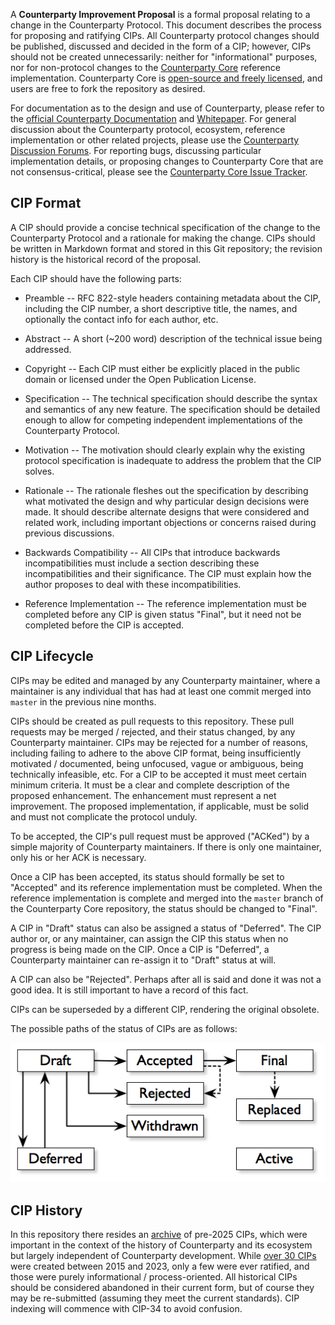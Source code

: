 A **Counterparty Improvement Proposal** is a formal proposal relating to a change in the Counterparty Protocol. This document describes the process for proposing and ratifying CIPs. All Counterparty protocol changes should be published, discussed and decided in the form of a CIP; however, CIPs should not be created unnecessarily: neither for "informational" purposes, nor for non-protocol changes to the [Counterparty Core](https://github.com/CounterpartyXCP/counterparty-core/) reference implementation. Counterparty Core is [open-source and freely licensed](https://github.com/CounterpartyXCP/counterparty-core/LICENSE), and users are free to fork the repository as desired.

For documentation as to the design and use of Counterparty, please refer to the [official Counterparty Documentation](https://docs.counterparty.io/docs/basics/what-is-counterparty/) and [Whitepaper](https://krellenstein.com/adam/get/counterparty-whitepaper_2024-04-25.pdf). For general discussion about the Counterparty protocol, ecosystem, reference implementation or other related projects, please use the [Counterparty Discussion Forums](https://github.com/CounterpartyXCP/Forum/discussions). For reporting bugs, discussing particular implementation details, or proposing changes to Counterparty Core that are not consensus-critical, please see the [Counterparty Core Issue Tracker](https://github.com/CounterpartyXCP/counterparty-core/issues).


## CIP Format ##

A CIP should provide a concise technical specification of the change to the Counterparty Protocol and a rationale for making the change. CIPs should be written in Markdown format and stored in this Git repository; the revision history is the historical record of the proposal.

Each CIP should have the following parts:

* Preamble -- RFC 822-style headers containing metadata about the CIP, including the CIP number, a short descriptive title, the names, and optionally the contact info for each author, etc.

* Abstract -- A short (~200 word) description of the technical issue being addressed.

* Copyright -- Each CIP must either be explicitly placed in the public domain or licensed under the Open Publication License.

* Specification -- The technical specification should describe the syntax and semantics of any new feature. The specification should be detailed enough to allow for competing independent implementations of the Counterparty Protocol.

* Motivation -- The motivation should clearly explain why the existing protocol specification is inadequate to address the problem that the CIP solves.

* Rationale -- The rationale fleshes out the specification by describing what motivated the design and why particular design decisions were made. It should describe alternate designs that were considered and related work, including important objections or concerns raised during previous discussions.

* Backwards Compatibility -- All CIPs that introduce backwards incompatibilities must include a section describing these incompatibilities and their significance. The CIP must explain how the author proposes to deal with these incompatibilities.

* Reference Implementation -- The reference implementation must be completed before any CIP is given status "Final", but it need not be completed before the CIP is accepted.


## CIP Lifecycle ##

CIPs may be edited and managed by any Counterparty maintainer, where a maintainer is any individual that has had at least one commit merged into `master` in the previous nine months.

CIPs should be created as pull requests to this repository. These pull requests may be merged / rejected, and their status changed, by any Counterparty maintainer. CIPs may be rejected for a number of reasons, including failing to adhere to the above CIP format, being insufficiently motivated / documented, being unfocused, vague or ambiguous, being technically infeasible, etc. For a CIP to be accepted it must meet certain minimum criteria. It must be a clear and complete description of the proposed enhancement. The enhancement must represent a net improvement. The proposed implementation, if applicable, must be solid and must not complicate the protocol unduly.

To be accepted, the CIP's pull request must be approved ("ACKed") by a simple majority of Counterparty maintainers. If there is only one maintainer, only his or her ACK is necessary.

Once a CIP has been accepted, its status should formally be set to "Accepted" and its reference implementation must be completed. When the reference implementation is complete and merged into the `master` branch of the Counterparty Core repository, the status should be changed to "Final".

A CIP in "Draft" status can also be assigned a status of "Deferred". The CIP author or, or any maintainer, can assign the CIP this status when no progress is being made on the CIP. Once a CIP is "Deferred", a Counterparty maintainer can re-assign it to "Draft" status at will.

A CIP can also be "Rejected". Perhaps after all is said and done it was not a good idea. It is still important to have a record of this fact.

CIPs can be superseded by a different CIP, rendering the original obsolete.

The possible paths of the status of CIPs are as follows:

<img src=process.png></img>


## CIP History ##

In this repository there resides an [archive](cip-archive/) of pre-2025 CIPs, which were important in the context of the history of Counterparty and its ecosystem but largely independent of Counterparty development. While [over 30 CIPs](cip-archive/README.md) were created between 2015 and 2023, only a few were ever ratified, and those were purely informational / process-oriented. All historical CIPs should be considered abandoned in their current form, but of course they may be re-submitted (assuming they meet the current standards). CIP indexing will commence with CIP-34 to avoid confusion.
